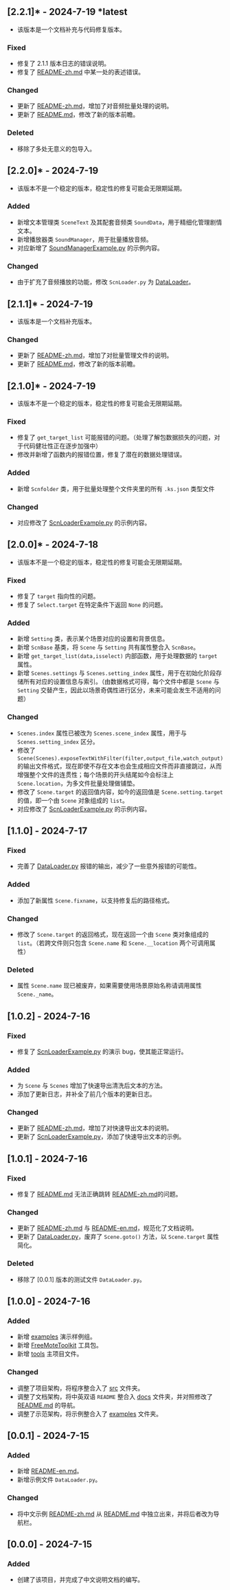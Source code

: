 ## [2.2.1]* - 2024-7-19 ***latest**
* 该版本是一个文档补充与代码修复版本。
### Fixed
- 修复了 2.1.1 版本日志的错误说明。
- 修复了 [README-zh.md](README-zh.md) 中某一处的表述错误。

### Changed
- 更新了 [README-zh.md](README-zh.md)，增加了对音频批量处理的说明。
- 更新了 [README.md](../README.md)，修改了新的版本前瞻。

### Deleted
- 移除了多处无意义的包导入。


## [2.2.0]* - 2024-7-19
* 该版本不是一个稳定的版本，稳定性的修复可能会无限期延期。
### Added
- 新增文本管理类 ``SceneText`` 及其配套音频类 ``SoundData``，用于精细化管理剧情文本。
- 新增播放器类 ``SoundManager``，用于批量播放音频。
- 对应新增了 [SoundManagerExample.py](../examples/SoundManagerExample.py) 的示例内容。

### Changed
- 由于扩充了音频播放的功能，修改 ``ScnLoader.py`` 为 [DataLoader](../src/tools/DataLoader.py)。


## [2.1.1]* - 2024-7-19
* 该版本是一个文档补充版本。
### Changed
- 更新了 [README-zh.md](README-zh.md)，增加了对批量管理文件的说明。
- 更新了 [README.md](../README.md)，修改了新的版本前瞻。


## [2.1.0]* - 2024-7-19
* 该版本不是一个稳定的版本，稳定性的修复可能会无限期延期。
### Fixed
- 修复了 ``get_target_list`` 可能报错的问题。（处理了解包数据损失的问题，对于代码健壮性正在逐步加强中）
- 修改并新增了函数内的报错位置，修复了潜在的数据处理错误。

### Added
- 新增 ``Scnfolder`` 类，用于批量处理整个文件夹里的所有 ``.ks.json`` 类型文件

### Changed
- 对应修改了 [ScnLoaderExample.py](../examples/ScnLoaderExample.py) 的示例内容。


## [2.0.0]* - 2024-7-18
* 该版本不是一个稳定的版本，稳定性的修复可能会无限期延期。
### Fixed
- 修复了 ``target`` 指向性的问题。
- 修复了 ``Select.target`` 在特定条件下返回 ``None`` 的问题。

### Added
- 新增 ``Setting`` 类，表示某个场景对应的设置和背景信息。
- 新增 ``ScnBase`` 基类，将 ``Scene`` 与 ``Setting`` 共有属性整合入 ``ScnBase``。
- 新增 ``get_target_list(data,isselect)`` 内部函数，用于处理数据的 ``target`` 属性。
- 新增 ``Scenes.settings`` 与 ``Scenes.setting_index`` 属性，用于在初始化阶段存储所有对应的设置信息与索引。（由数据格式可得，每个文件中都是 ``Scene`` 与 ``Setting`` 交替产生，因此以场景奇偶性进行区分，未来可能会发生不适用的问题）

### Changed
- ``Scenes.index`` 属性已被改为 ``Scenes.scene_index`` 属性，用于与 ``Scenes.setting_index`` 区分。
- 修改了 ``Scene(Scenes).exposeTextWithFilter(filter,output_file,watch_output)`` 的输出文件格式，现在即使不存在文本也会生成相应文件而非直接跳过，从而增强整个文件的连贯性；每个场景的开头结尾如今会标注上 ``Scene.location``，为多文件批量处理做铺垫。
- 修改了 ``Scene.target`` 的返回值内容，如今的返回值是 ``Scene.setting.target`` 的值，即一个由 ``Scene`` 对象组成的 ``list``。
- 对应修改了 [ScnLoaderExample.py](../examples/ScnLoaderExample.py) 的示例内容。


## [1.1.0] - 2024-7-17
### Fixed
- 完善了 [DataLoader.py](../src/tools/DataLoader.py) 报错的输出，减少了一些意外报错的可能性。

### Added
- 添加了新属性 ``Scene.fixname``，以支持修复后的路径格式。

### Changed
- 修改了 ``Scene.target`` 的返回格式，现在返回一个由 ``Scene`` 类对象组成的 ``list``。（若跨文件则只包含 ``Scene.name`` 和 ``Scene.__location`` 两个可调用属性）

### Deleted
- 属性 ``Scene.name`` 现已被废弃，如果需要使用场景原始名称请调用属性 ``Scene._name``。


## [1.0.2] - 2024-7-16
### Fixed
- 修复了 [ScnLoaderExample.py](../examples/ScnLoaderExample.py) 的演示 bug，使其能正常运行。

### Added
- 为 ``Scene`` 与 ``Scenes`` 增加了快速导出清洗后文本的方法。
- 添加了更新日志，并补全了前几个版本的更新日志。

### Changed
- 更新了 [README-zh.md](README-zh.md)，增加了对快速导出文本的说明。
- 更新了 [ScnLoaderExample.py](../examples/ScnLoaderExample.py)，添加了快速导出文本的示例。


## [1.0.1] - 2024-7-16
### Fixed
- 修复了 [README.md](../README.md) 无法正确跳转 [README-zh.md](README-zh.md)的问题。

### Changed
- 更新了 [README-zh.md](README-zh.md) 与 [README-en.md](README-en.md)，规范化了文档说明。
- 更新了 [DataLoader.py](../src/tools/DataLoader.py)，废弃了 ``Scene.goto()`` 方法，以 ``Scene.target`` 属性简化。

### Deleted
- 移除了 [0.0.1] 版本的测试文件 ``DataLoader.py``。


## [1.0.0] - 2024-7-16
### Added
- 新增 [examples](../examples) 演示样例组。
- 新增 [FreeMoteToolkit](../src/FreeMoteToolkit) 工具包。
- 新增 [tools](../src/tools) 主项目文件。

### Changed
- 调整了项目架构，将程序整合入了 [src](../src) 文件夹。
- 调整了文档架构，将中英双语 ``README`` 整合入 [docs](../docs) 文件夹，并对照修改了 [README.md](../README.md) 的导航。
- 调整了示范架构，将示例整合入了 [examples](../examples) 文件夹。


## [0.0.1] - 2024-7-15
### Added
- 新增 [README-en.md](README-en.md)。
- 新增示例文件 ``DataLoader.py``。

### Changed
- 将中文示例 [README-zh.md](README-zh.md) 从 [README.md](../README.md) 中独立出来，并将后者改为导航栏。


## [0.0.0] - 2024-7-15
### Added
- 创建了该项目，并完成了中文说明文档的编写。
